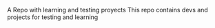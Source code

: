 A Repo with learning and testing proyects
This repo contains devs and projects for testing and learning
